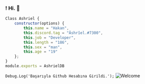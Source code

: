 ### ! Hi. 👋

```js
Class Ashriel {
    constructor(options) {
        this.name = "Hakan",
        this.discord.tag = "Âshrîel.#7300",
        this.job = "Developer",
        this.length = "186",
        this.sex = "man",
        this.age = "19"
    };
}
module.exports = AshrielDB
```
`Debug.Log('Başarıyla Github Hesabına Girildi.');`
![Welcome](https://cdn.discordapp.com/attachments/857726543765045279/963819446282104882/b509f8a65d1b825304983bae59b2f9b1.jpg)
